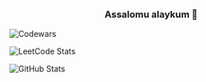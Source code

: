 <h3 align="center">Assalomu alaykum 👋</h3>

![Codewars](https://www.codewars.com/users/az1mov_f/badges/large)

![LeetCode Stats](https://leetcard.jacoblin.cool/az1mov_f?theme=dark&font=baloo&ext=contest)

![GitHub Stats](https://github-readme-stats.vercel.app/api?username=az1mov_f&show_icons=true&theme=radical)
